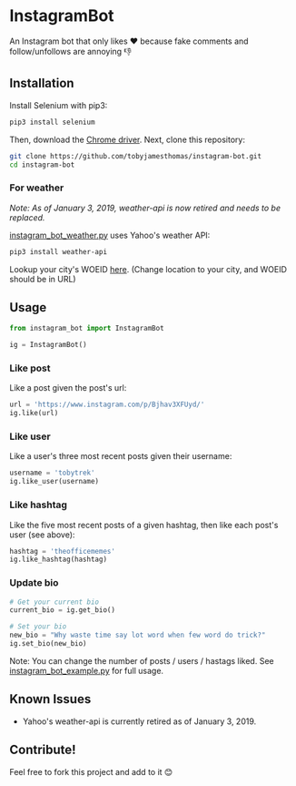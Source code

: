 # InstagramBot
An Instagram bot that only likes ❤️ because fake comments and follow/unfollows are annoying 👎

## Installation

Install Selenium with pip3:
```bash
pip3 install selenium
```

Then, download the [Chrome driver](https://sites.google.com/a/chromium.org/chromedriver/downloads). Next, clone this repository:
```bash
git clone https://github.com/tobyjamesthomas/instagram-bot.git
cd instagram-bot
```

### For weather

*Note: As of January 3, 2019, weather-api is now retired and needs to be replaced.*

[instagram_bot_weather.py](./instagram_bot_weather.py) uses Yahoo's weather API:
```bash
pip3 install weather-api
```

Lookup your city's WOEID [here](https://www.yahoo.com/news/weather/). (Change location to your city, and WOEID should be in URL)

## Usage

```python
from instagram_bot import InstagramBot

ig = InstagramBot()
```

### Like post
Like a post given the post's url:
```python
url = 'https://www.instagram.com/p/Bjhav3XFUyd/'
ig.like(url)
```

### Like user
Like a user's three most recent posts given their username:
```python
username = 'tobytrek'
ig.like_user(username)
```

### Like hashtag
Like the five most recent posts of a given hashtag, then like each post's user (see above):
```python
hashtag = 'theofficememes'
ig.like_hashtag(hashtag)
```

### Update bio

```python
# Get your current bio
current_bio = ig.get_bio()

# Set your bio
new_bio = "Why waste time say lot word when few word do trick?"
ig.set_bio(new_bio)
```

Note: You can change the number of posts / users / hastags liked. See [instagram_bot_example.py](./instagram_bot_example.py) for full usage.

## Known Issues

- Yahoo's weather-api is currently retired as of January 3, 2019.

## Contribute!

Feel free to fork this project and add to it 😊
